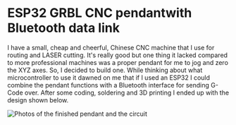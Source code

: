 # ESP32 GRBL CNC pendantwith Bluetooth data link

I have a small, cheap and cheerful, Chinese CNC machine that I use for routing and LASER cutting. It's really good but one thing it lacked compared to more professional machines was a proper pendant for me to jog and zero the XYZ axes. So, I decided to build one. While thinking about what microcontroller to use it dawned on me that if I used an ESP32 I could combine the pendant functions with a Bluetooth interface for sending G-Code over. After some coding, soldering and 3D printing I ended up with the design shown below.

![Photos of the finished pendant and the circuit](https://github.com/drandrewthomas/ESP32_GRBL_CNC_Wireless_Pendant/blob/master/images/cncpendant.jpg)
